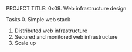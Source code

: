 PROJECT TITLE: 0x09. Web infrastructure design

Tasks
0. Simple web stack
1. Distributed web infrastructure
2. Secured and monitored web infrastructure
3. Scale up